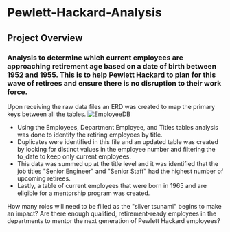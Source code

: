 # Pewlett-Hackard-Analysis
## Project Overview
### Analysis to determine which current employees are approaching retirement age based on a date of birth between 1952 and 1955.  This is to help Pewlett Hackard to plan for this wave of retirees and ensure there is no disruption to their work force.

Upon receiving the raw data files an ERD was created to map the primary keys between all the tables.
![EmployeeDB](https://user-images.githubusercontent.com/95188079/152237909-0581a167-b29c-4238-91ca-45afb62dc5b2.png)

- Using the Employees, Department Employee, and Titles tables analysis was done to identify the retiring employees by title.
- Duplicates were identified in this file and an updated table was created by looking for distinct values in the employee number and filtering the to_date to keep only current employees.
- This data was summed up at the title level and it was identified that the job titles "Senior Engineer" and "Senior Staff" had the highest number of upcoming retirees.
- Lastly, a table of current employees that were born in 1965 and are eligible for a mentorship program was created.

How many roles will need to be filled as the "silver tsunami" begins to make an impact?
Are there enough qualified, retirement-ready employees in the departments to mentor the next generation of Pewlett Hackard employees?
